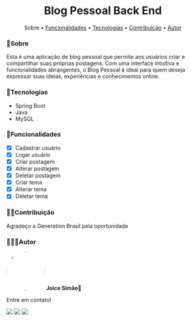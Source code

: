 <h1 align="center">Blog Pessoal Back End</h1>

<p align="center">
 <a>Sobre</a> •
 <a href="#funcionalidades">Funcionalidades</a> •
 <a href="#tecnologias">Tecnologias</a> • 
 <a href="#contribuição">Contribuição</a> • 
 <a href="#autor">Autor</a>
</p>

### 📃Sobre 
Esta é uma aplicação de blog pessoal que permite aos usuários criar e compartilhar suas próprias postagens. Com uma interface intuitiva e funcionalidades abrangentes, o Blog Pessoal é ideal para quem deseja expressar suas ideias, experiências e conhecimentos online.

### 🔧Tecnologias
- Spring Boot
- Java 
- MySQL
	
### 🔷Funcionalidades
- [x] Cadastrar usuário
- [x] Logar usuário
- [x] Criar postagem
- [x] Alterar postagem
- [x] Deletar postagem
- [x] Criar tema
- [x] Alterar tema
- [x] Deletar tema
	
### 🤝🏽Contribuição
<p>Agradeço a Generation Brasil pela oportunidade</p>

### 👩🏽‍💻Autor
<img style="border-radius: 50%;" src="https://i.imgur.com/n7iVrD1.png" width="100px;" alt=""/>
 <b>Joice Simão🌱</b>
<p>Entre em contato!</p>

<a href="https://www.linkedin.com/in/joice-sim%C3%A3o-leite-520496221/"><img src="https://img.shields.io/badge/linkedin-%230077B5.svg?&style=for-the-badge&logo=linkedin&logoColor=white&link=mailto:https://www.linkedin.com/in/joice-sim%C3%A3o-leite-520496221/"></a>
<a href="https://discord.com/users/876857533036363806" target="_blank"><img src="https://img.shields.io/badge/Discord-7289DA?style=for-the-badge&logo=discord&logoColor=white" target="_blank"></a>
<a href = "mailto:joice.simao@hotmail.com"><img src="https://img.shields.io/badge/-Hotmail-%23333?style=for-the-badge&logo=microsoft-outlook&logoColor=white" target="_blank"></a>
